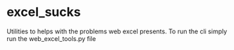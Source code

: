# excel_sucks
Utilities to helps with the problems web excel presents.
To run the cli simply run the web_excel_tools.py file
